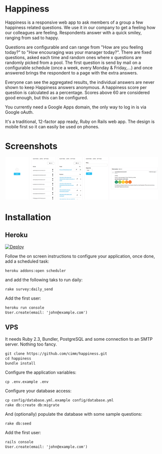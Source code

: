 # Happiness

Happiness is a responsive web app to ask members of a group a few happiness related questions. We use it in our company to get a feeling how our colleagues are feeling. Respondents answer with a quick smiley, ranging from sad to happy.

Questions are configurable and can range from "How are you feeling today?" to "How encouraging was your manager today?". There are fixed questions, asked each time and random ones where x questions are randomly picked from a pool. The first question is send by mail on a configurable schedule (once a week, every Monday & Friday,...) and once answered brings the respondent to a page with the extra answers.

Everyone can see the aggregated results, the individual answers are never shown to keep Happiness answers anonymous. A happiness score per question is calculated as a percentage. Scores above 60 are considered good enough, but this can be configured.

You currently need a Google Apps domain, the only way to log in is via Google oAuth.

It's a traditional, 12-factor app ready, Ruby on Rails web app. The design is mobile first so it can easily be used on phones.

# Screenshots

![](screenshots.png)

# Installation

## Heroku

[![Deploy](https://www.herokucdn.com/deploy/button.svg)](https://heroku.com/deploy)

Follow the on screen instructions to configure your application, once done, add a scheduled task:

```
heroku addons:open scheduler
```

and add the following taks to run daily:

```
rake survey:daily_send
```

Add the first user:

```
heroku run console
User.create(email: 'john@example.com')
```

## VPS

It needs Ruby 2.3, Bundler, PostgreSQL and some connection to an SMTP server. Nothing too fancy.

```
git clone https://github.com/cimm/happiness.git
cd happiness
bundle install
```

Configure the application variables:

```
cp .env.example .env
```

Configure your database access:

```
cp config/database.yml.example config/database.yml
rake db:create db:migrate
```

And (optionally) populate the database with some sample questions:

```
rake db:seed
```

Add the first user:

```
rails console
User.create(email: 'john@example.com')
```
